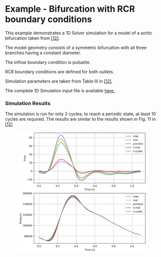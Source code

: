 <h1> Example - Bifurcation with RCR boundary conditions </h1>
This example demonstrates a 1D Solver simulation for a model of a aortic bifurcation taken from <a href="#ref-12">[12]</a>. 

The model geometry consists of a symmetric bifurcation with all three branches having a constant diameter. 

The inflow boundary condition is pulsatile. 

RCR boundary conditions are defined for both outlets. 

Simulation parameters are taken from Table III in <a href="#ref-12">[12]</a>. 

The complete 1D Simulation input file is available 
<a href="http://github.com/SimVascular/svOneDSolver/blob/master/test/bifurcation_RCR.in" > here </a>.
 
<h3> Simulation Results </h3> 
The simulation is run for only 2 cycles; to reach a periodic state, at least 10 cycles are required.
The results are similar to the results shown in Fig. 11 in <a href="#ref-12">[12]</a>

<br>
<figure>
  <img class="svImg svImgMd" src="documentation/1d_simulation/solver/images/bifurcation_rcr_results.png">
</figure>


